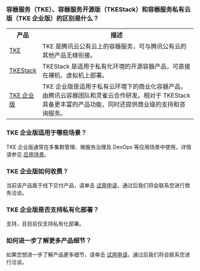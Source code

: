 ### 容器服务（TKE）、容器服务开源版（TKEStack）和容器服务私有云版（TKE 企业版）的区别是什么？
<table>
	<tr>
	<th width="15%">产品</th>
	<th width="85%">描述</th>
	</tr>
	<tr>
	<td><a href="https://cloud.tencent.com/product/tke">TKE</a></td>
	<td>TKE 是腾讯云公有云上的容器服务，可与腾讯公有云的其他产品无缝衔接。</td>
	</tr>
	<tr>
	<td><a href="https://cloud.tencent.com/product/tkestack">TKEStack</a></td>
	<td>TKEStack 是适用于私有化环境的开源容器产品，可直接在裸机、虚拟机上部署。</td>
	</tr>
	<tr>
	<td><a href="https://cloud.tencent.com/product/tkeenterprise">TKE 企业版</a></td>
	<td>TKE 企业版是适用于私有云环境下的商业化容器产品，由腾讯云容器团队和灵雀云合作研发。相对于 TKEStack 具备更丰富的产品功能，同时还提供商业级的支持和咨询服务。</td>
	</tr>
</table>


### TKE 企业版适用于哪些场景？

TKE 企业版通常在多集群管理、微服务治理及 DevOps 等应用场景中使用，详情请参见 [应用场景](https://cloud.tencent.com/document/product/1206/42490)。



### TKE 企业版如何收费？
当前该产品属于线下交付产品，请单击 [试用申请](https://cloud.tencent.com/apply/p/jdccz8k9ids)，通过后我们将会联系您进行商务洽谈。


### TKE 企业版是否支持私有化部署？
支持，且目前仅支持私有化部署。




### 如何进一步了解更多产品细节？

如果您想进一步了解产品更多细节，请单击 [试用申请](https://cloud.tencent.com/apply/p/jdccz8k9ids)，通过后我们将会联系您进行洽谈。


